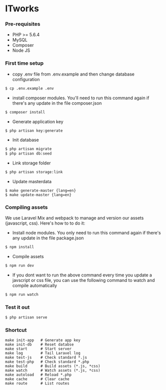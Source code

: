 # ITworks

### Pre-requisites

  - PHP >= 5.6.4
  - MySQL
  - Composer
  - Node JS

### First time setup
  - copy .env file from .env.example and then change database configuration
```sh
$ cp .env.example .env
```
  - install composer modules. You'll need to run this command again if there's any update in the file composer.json
```sh
$ composer install
```
- Generate application key
```sh
$ php artisan key:generate
```
- Init database
```sh
$ php artisan migrate
$ php artisan db:seed
```
- Link storage folder
```sh
$ php artisan storage:link
```
- Update masterdata
```
$ make generate-master {lang=en}
$ make update-master {lang=en}
```

### Compiling assets
We use Laravel Mix and webpack to manage and version our assets (javascript, css). Here's how to to do it:
  - Install node modules. You only need to run this command again if there's any update in the file package.json
```sh
$ npm install
```
  - Compile assets
```sh
$ npm run dev
```
  - If you dont want to run the above command every time you update a javscript or css file, you can use the following command to watch and compile automatically
```sh
$ npm run watch
```

### Test it out
```sh
$ php artisan serve
```
### Shortcut

```shell
make init-app   # Generate app key
make init-db    # Reset databse
make start      # Start server
make log        # Tail Laravel log
make test-js    # Check standard *.js
make test-php   # Check standard *.php
make build      # Build assets (*.js, *css)
make watch      # Watch assets (*.js, *css)
make autoload   # Reload *.php
make cache      # Clear cache
make route      # List routes
```
